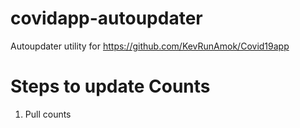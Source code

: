 # covidapp-autoupdater
Autoupdater utility for https://github.com/KevRunAmok/Covid19app

# Steps to update Counts

1. Pull counts

